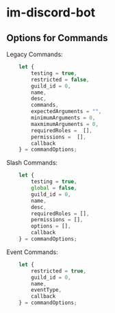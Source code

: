 # im-discord-bot

## Options for Commands

Legacy Commands:

```ts
    let {
        testing = true,
        restricted = false,
        guild_id = 0,
        name,
        desc,
        commands,
        expectedArguments = "",
        minimumArguments = 0,
        maxmimumArguments = 0,
        requiredRoles =  [],
        permissions =  [],
        callback
    } = commandOptions;
```

Slash Commands:

```ts
    let {
        testing = true,
        global = false,
        guild_id = 0,
        name,
        desc,
        requiredRoles = [],
        permissions = [],
        options = [],
        callback
    } = commandOptions;
```

Event Commands:

```ts
    let {
        restricted = true,
        guild_id = 0,
        name,
        eventType, 
        callback
    } = commandOptions; 
```

